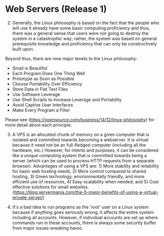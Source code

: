 # Web Servers (Release 1)

2. Generally, the Linux philosophy is based on the fact that the people who will use it already have some basic computing proficiency and thus, there was a general sense that users were not going to destroy the system in a catastrophic way; rather, the system was based on general prerequisite knowledge and proficiency that can only be constructively built upon.  


Beyond thus, there are nine major tenets to the Linux philosophy:

* Small is Beautiful
* Each Program Does One Thing Well
* Prototype as Soon as Possible
* Choose Portability Over Efficiency
* Store Data in Flat Text Files
* Use Software Leverage
* Use Shell Scripts to Increase Leverage and Portability
* Avoid Captive User Interfaces
* Make Every Program a Filter

Please see (https://opensource.com/business/14/12/linux-philosophy) for more detail about each principle.

3. A VPS is an allocated chunk of memory on a given computer that is isolated and committed towards becoming a webserver.  It is virtual because it need not be an full-fledged computer (including all the hardware, etc.)  However, for intents and purposes, it can be considered like a unique computing system that is committed towards being a server (which can be used to process HTTP requests from a separate browser).  Advantages of using a VPS are: 1) More stability and reliability for basic web hosting needs, 2) More control compared to shared hosting, 3) Green technology, environmentally friendly, and more efficient use of resources, 4) Easy scalability when needed, and 5) Cost effective solutions for small websites. (https://blog.servermania.com/the-5-major-benefits-of-using-a-virtual-private-server/)

4. It's a bad idea to run programs as the 'root' user on a Linux system because if anything goes seriously wrong, it affects the entire system including all accounts.  However, if individual accounts are set up where commands run in these accounts, there is always some security buffer from major issues wreaking havoc.